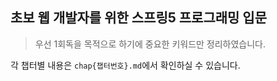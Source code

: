 ## 초보 웹 개발자를 위한 스프링5 프로그래밍 입문
> 우선 1회독을 목적으로 하기에 중요한 키워드만 정리하였습니다.

각 챕터별 내용은 `chap{챕터번호}.md`에서 확인하실 수 있습니다.
